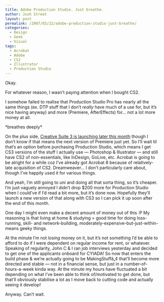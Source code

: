 ```yaml
---
title: Adobe Production Studio. Just breathe.
author: Josh Street
layout: post
permalink: /2007/03/22/adobe-production-studio-just-breathe/
categories:
  - Design
  - Geek
  - Visual
tags:
  - Acrobat
  - Adobe
  - CS2
  - Illustrator
  - Production Studio
---
```

Okay.

For whatever reason, I wasn&#8217;t paying attention when I bought CS2.

I somehow failed to realise that Production Studio Pro has nearly all the same things (ex. DTP stuff that I don&#8217;t *really* have much of a use for, but it&#8217;s nice having anyway) and more (Premiere, AfterEffects) for&#8230; not a lot more money at all.

\*breathes deeply\*

On the plus side, [Creative Suite 3 is launching later this month][1] though I don&#8217;t know if that means the next version of Premiere just yet. So I&#8217;ll wait til that&#8217;s an option before purchasing Production Studio, which means I get CS3 versions of the stuff I actually use &#8212; Photoshop & Illustrator &#8212; and still have CS2 of non-essentials, like InDesign, GoLive, etc. Acrobat is going to be alright for a while coz I&#8217;ve already got Acrobat 8 because of relatively-late acquisition of CS2. Dreamweaver&#8230; I don&#8217;t particularly care about, though I&#8217;ve happily used it for various things.

And yeah, I&#8217;m still going to uni and doing all that sorta thing, so it&#8217;s cheaper. I&#8217;m just vaguely annoyed I didn&#8217;t drop $200 more for Production Studio when I could&#8217;ve if I&#8217;d read a bit more, but it&#8217;s done now. Hopefully they&#8217;ll launch a new version of that along with CS3 so I can pick it up soon after the end of this month.

One day I might even make a decent amount of money out of this :P My reasoning is that living at home & studying = good time for doing loss-running, skill- and network-building, moderately-expensive-but-just-within-means geeky things.

At the minute I&#8217;m not *losing* money on it, but it&#8217;s not something I&#8217;d be able to afford to do if I were dependent on regular income for rent, or whatever. Speaking of regularity, John C & I ran job interviews yesterday and decided to get one of the applicants onboard for CYIADA! So now that enters the build phase & we&#8217;re actually going to be MakingStuffâ„¢ that&#8217;ll become more directed and stable &#8212; not in a financial sense, but just in a number-of-hours-a-week kinda way. At the minute my hours have fluctuated a bit depending on what I&#8217;ve been able to think of/motivated to get done, but that&#8217;ll obviously stabilise a lot as I move back to cutting code and actually seeing it develop!

Anyway. Can&#8217;t wait.

 [1]: http://www.adobe.com/products/creativesuite/launchevent/
